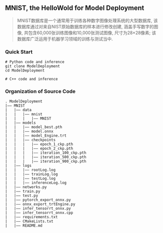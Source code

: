 ## MNIST, the HelloWold for Model Deployment 

> MNIST数据库是一个通常用于训练各种数字图像处理系统的大型数据库, 该数据库通过对来自NIST原始数据库的样本进行修改创建, 涵盖手写数字的图像, 共包含60,000张训练图像和10,000张测试图像, 尺寸为28×28像素; 该数据库广泛运用于机器学习领域的训练与测试当中.

### Quick Start

```shell
# Python code and inference
git clone ModelDeployment
cd ModelDeployment

# C++ code and inference

```

### Organization of Source Code

```
. ModelDeployment
|—— MNIST
|   |—— data
|   |   |—— mnist
|   |   |   |—— MNIST
|   |—— models
|   |   |—— model_best.pth
|   |   |—— model.onnx
|   |   |—— model_Engine.trt
|   |   |—— checkpoints
|   |   |   |—— epoch_1_ckp.pth
|   |   |   |—— epoch_2_ckp.pth
|   |   |   |—— iteration_100_ckp.pth
|   |   |   |—— iteration_500_ckp.pth
|   |   |   |—— iteration_900_ckp.pth
|   |—— logs
|   |   |—— rootLog.log
|   |   |—— trainLog.log
|   |   |—— testLog.log
|   |   |—— inferenceLog.log
|   |—— networks.py
|   |—— train.py
|   |—— test.py
|   |—— pytorch_export_onnx.py
|   |—— onnx_export_trtEngine.py
|   |—— infer_tensorrt_onnx.py
|   |—— infer_tensorrt_onnx.cpp
|   |—— requirements.txt
|   |—— CMakeLists.txt
|   |—— README.md
```
